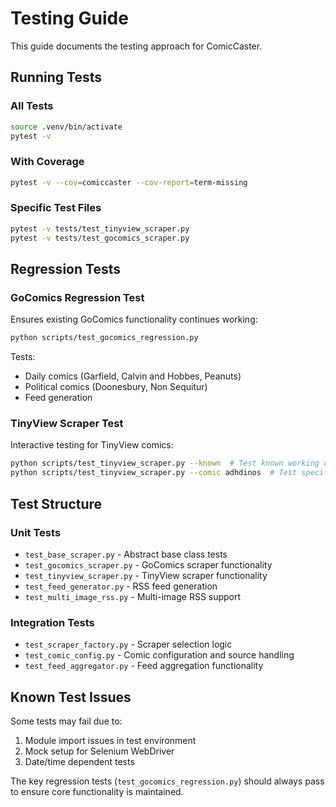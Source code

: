 # Testing Guide

This guide documents the testing approach for ComicCaster.

## Running Tests

### All Tests
```bash
source .venv/bin/activate
pytest -v
```

### With Coverage
```bash
pytest -v --cov=comiccaster --cov-report=term-missing
```

### Specific Test Files
```bash
pytest -v tests/test_tinyview_scraper.py
pytest -v tests/test_gocomics_scraper.py
```

## Regression Tests

### GoComics Regression Test
Ensures existing GoComics functionality continues working:
```bash
python scripts/test_gocomics_regression.py
```

Tests:
- Daily comics (Garfield, Calvin and Hobbes, Peanuts)
- Political comics (Doonesbury, Non Sequitur)
- Feed generation

### TinyView Scraper Test
Interactive testing for TinyView comics:
```bash
python scripts/test_tinyview_scraper.py --known  # Test known working comics
python scripts/test_tinyview_scraper.py --comic adhdinos  # Test specific comic
```

## Test Structure

### Unit Tests
- `test_base_scraper.py` - Abstract base class tests
- `test_gocomics_scraper.py` - GoComics scraper functionality
- `test_tinyview_scraper.py` - TinyView scraper functionality
- `test_feed_generator.py` - RSS feed generation
- `test_multi_image_rss.py` - Multi-image RSS support

### Integration Tests
- `test_scraper_factory.py` - Scraper selection logic
- `test_comic_config.py` - Comic configuration and source handling
- `test_feed_aggregator.py` - Feed aggregation functionality

## Known Test Issues

Some tests may fail due to:
1. Module import issues in test environment
2. Mock setup for Selenium WebDriver
3. Date/time dependent tests

The key regression tests (`test_gocomics_regression.py`) should always pass to ensure core functionality is maintained.